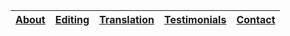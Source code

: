 |[About](about.md)|[Editing](editing.md)|[Translation](translation.md)|[Testimonials](testimonials.md)|[Contact](contact.md)|
|-----------------|---------------------|-----------------------------|-------------------------------|---------------------|


